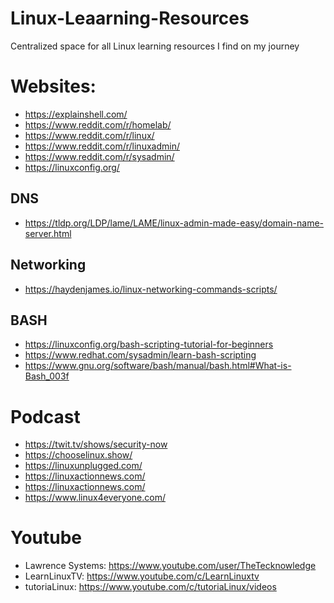 # Linux-Leaarning-Resources
Centralized space for all Linux learning resources I find on my journey 

# Websites:
- https://explainshell.com/
- https://www.reddit.com/r/homelab/
- https://www.reddit.com/r/linux/
- https://www.reddit.com/r/linuxadmin/
- https://www.reddit.com/r/sysadmin/
- https://linuxconfig.org/

## DNS
- https://tldp.org/LDP/lame/LAME/linux-admin-made-easy/domain-name-server.html

## Networking
- https://haydenjames.io/linux-networking-commands-scripts/

## BASH
- https://linuxconfig.org/bash-scripting-tutorial-for-beginners
- https://www.redhat.com/sysadmin/learn-bash-scripting
- https://www.gnu.org/software/bash/manual/bash.html#What-is-Bash_003f

# Podcast
- https://twit.tv/shows/security-now
- https://chooselinux.show/
- https://linuxunplugged.com/
- https://linuxactionnews.com/
- https://linuxactionnews.com/
- https://www.linux4everyone.com/

# Youtube 
- Lawrence Systems: https://www.youtube.com/user/TheTecknowledge 
- LearnLinuxTV: https://www.youtube.com/c/LearnLinuxtv
- tutoriaLinux: https://www.youtube.com/c/tutoriaLinux/videos

